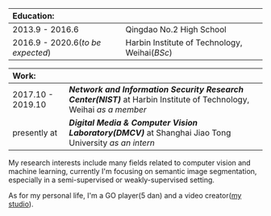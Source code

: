 |**Education:** | |
| :-------------  | :------------- |
|2013.9 - 2016.6 | Qingdao No.2 High School |
|2016.9 - 2020.6(*to be expected*) | Harbin Institute of Technology, Weihai(*BSc*) |

| **Work:** | |
| :-------------  | :------------- |
|2017.10 - 2019.10 | ***Network and Information Security Research Center(NIST)*** at Harbin Institute of Technology, Weihai *as a member*|
|presently at | ***Digital Media & Computer Vision Laboratory(DMCV)*** at Shanghai Jiao Tong University *as an intern*|

My research interests include many fields related to computer vision and machine learning, currently I'm focusing on semantic image segmentation, especially in a semi-supervised or weakly-supervised setting.

As for my personal life, I'm a GO player(5 dan) and a video creator([my studio](http://www.xianstudio.cn)).
